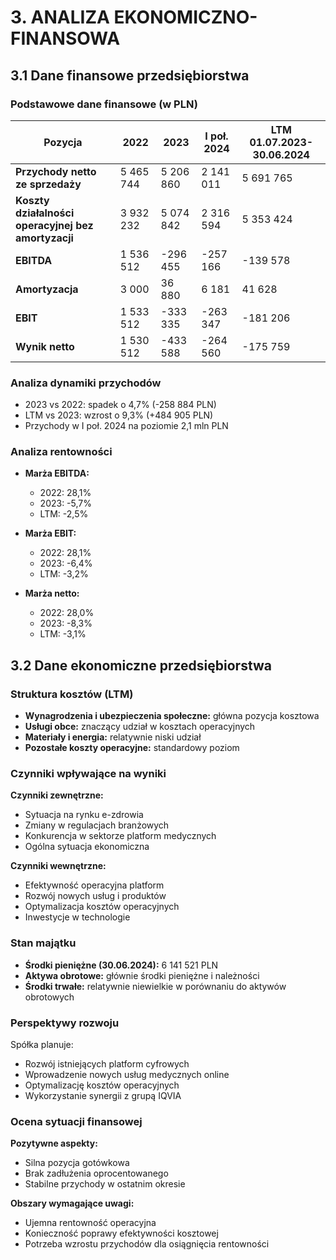 # 3. ANALIZA EKONOMICZNO-FINANSOWA

## 3.1 Dane finansowe przedsiębiorstwa

### Podstawowe dane finansowe (w PLN)

| Pozycja | 2022 | 2023 | I poł. 2024 | LTM 01.07.2023-30.06.2024 |
|---------|------|------|-------------|----------------------------|
| **Przychody netto ze sprzedaży** | 5 465 744 | 5 206 860 | 2 141 011 | 5 691 765 |
| **Koszty działalności operacyjnej bez amortyzacji** | 3 932 232 | 5 074 842 | 2 316 594 | 5 353 424 |
| **EBITDA** | 1 536 512 | -296 455 | -257 166 | -139 578 |
| **Amortyzacja** | 3 000 | 36 880 | 6 181 | 41 628 |
| **EBIT** | 1 533 512 | -333 335 | -263 347 | -181 206 |
| **Wynik netto** | 1 530 512 | -433 588 | -264 560 | -175 759 |

### Analiza dynamiki przychodów
- 2023 vs 2022: spadek o 4,7% (-258 884 PLN)
- LTM vs 2023: wzrost o 9,3% (+484 905 PLN)
- Przychody w I poł. 2024 na poziomie 2,1 mln PLN

### Analiza rentowności
- **Marża EBITDA:**
  - 2022: 28,1%
  - 2023: -5,7%
  - LTM: -2,5%

- **Marża EBIT:**
  - 2022: 28,1%
  - 2023: -6,4%
  - LTM: -3,2%

- **Marża netto:**
  - 2022: 28,0%
  - 2023: -8,3%
  - LTM: -3,1%

## 3.2 Dane ekonomiczne przedsiębiorstwa

### Struktura kosztów (LTM)
- **Wynagrodzenia i ubezpieczenia społeczne:** główna pozycja kosztowa
- **Usługi obce:** znaczący udział w kosztach operacyjnych
- **Materiały i energia:** relatywnie niski udział
- **Pozostałe koszty operacyjne:** standardowy poziom

### Czynniki wpływające na wyniki
**Czynniki zewnętrzne:**
- Sytuacja na rynku e-zdrowia
- Zmiany w regulacjach branżowych
- Konkurencja w sektorze platform medycznych
- Ogólna sytuacja ekonomiczna

**Czynniki wewnętrzne:**
- Efektywność operacyjna platform
- Rozwój nowych usług i produktów
- Optymalizacja kosztów operacyjnych
- Inwestycje w technologie

### Stan majątku
- **Środki pieniężne (30.06.2024):** 6 141 521 PLN
- **Aktywa obrotowe:** głównie środki pieniężne i należności
- **Środki trwałe:** relatywnie niewielkie w porównaniu do aktywów obrotowych

### Perspektywy rozwoju
Spółka planuje:
- Rozwój istniejących platform cyfrowych
- Wprowadzenie nowych usług medycznych online
- Optymalizację kosztów operacyjnych
- Wykorzystanie synergii z grupą IQVIA

### Ocena sytuacji finansowej
**Pozytywne aspekty:**
- Silna pozycja gotówkowa
- Brak zadłużenia oprocentowanego
- Stabilne przychody w ostatnim okresie

**Obszary wymagające uwagi:**
- Ujemna rentowność operacyjna
- Konieczność poprawy efektywności kosztowej
- Potrzeba wzrostu przychodów dla osiągnięcia rentowności

